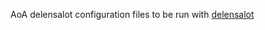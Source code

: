 AoA delensalot configuration files to be run with [delensalot](https://github.com/NextGenCMB/delensalot)
